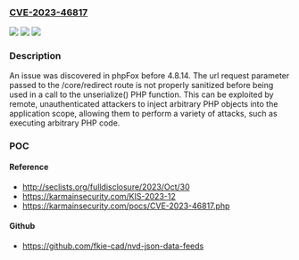 ### [CVE-2023-46817](https://cve.mitre.org/cgi-bin/cvename.cgi?name=CVE-2023-46817)
![](https://img.shields.io/static/v1?label=Product&message=n%2Fa&color=blue)
![](https://img.shields.io/static/v1?label=Version&message=n%2Fa&color=blue)
![](https://img.shields.io/static/v1?label=Vulnerability&message=n%2Fa&color=brighgreen)

### Description

An issue was discovered in phpFox before 4.8.14. The url request parameter passed to the /core/redirect route is not properly sanitized before being used in a call to the unserialize() PHP function. This can be exploited by remote, unauthenticated attackers to inject arbitrary PHP objects into the application scope, allowing them to perform a variety of attacks, such as executing arbitrary PHP code.

### POC

#### Reference
- http://seclists.org/fulldisclosure/2023/Oct/30
- https://karmainsecurity.com/KIS-2023-12
- https://karmainsecurity.com/pocs/CVE-2023-46817.php

#### Github
- https://github.com/fkie-cad/nvd-json-data-feeds

